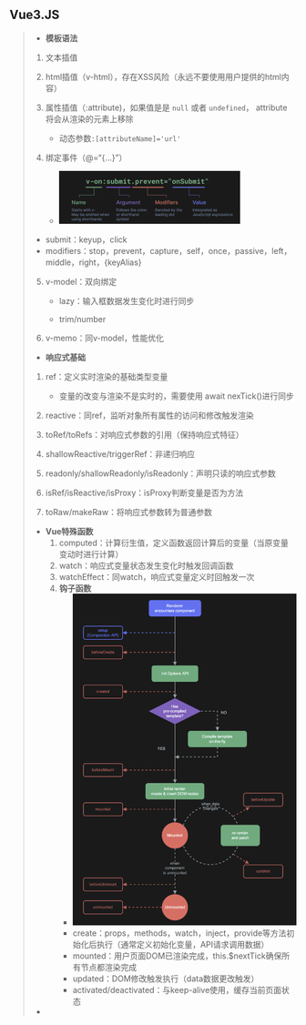## Vue3.JS

> - **模板语法**
> 1. 文本插值
>   2. html插值（v-html），存在XSS风险（永远不要使用用户提供的html内容）
> 3. 属性插值（:attribute)，如果值是是 `null` 或者 `undefined`， attribute 将会从渲染的元素上移除
>   
>    - 动态参数`:[attributeName]='url'`
>   4. 绑定事件（@=“{...}”）
>
>      - <img src="./assets/image-20231210175634101.png" alt="image-20231210175634101" style="zoom:50%;" /> 
>    - submit：keyup，click
>   - modifiers：stop，prevent，capture，self，once，passive，left，middle，right，{keyAlias}
> 5. v-model：双向绑定
>   
>      - lazy：输入框数据发生变化时进行同步
>
>      - trim/number
> 6. v-memo：同v-model，性能优化
>
> - **响应式基础**
> 1. ref：定义实时渲染的基础类型变量
>   
>    - 变量的改变与渲染不是实时的，需要使用 await nexTick()进行同步
>   
> 2. reactive：同ref，监听对象所有属性的访问和修改触发渲染
>   
> 3. toRef/toRefs：对响应式参数的引用（保持响应式特征）
>   
> 4. shallowReactive/triggerRef：非递归响应
>   
> 5. readonly/shallowReadonly/isReadonly：声明只读的响应式参数
>   
> 6. isRef/isReactive/isProxy：isProxy判断变量是否为方法
>   
> 7. toRaw/makeRaw：将响应式参数转为普通参数
> - **Vue特殊函数**
>   1. computed：计算衍生值，定义函数返回计算后的变量（当原变量变动时进行计算）
>   2. watch：响应式变量状态发生变化时触发回调函数
>   3. watchEffect：同watch，响应式变量定义时回触发一次
>   4. **钩子函数**
>      - <img src="./assets/image-20231210203837478.png" alt="image-20231210203837478" style="zoom:67%;" /> 
>      - create：props，methods，watch，inject，provide等方法初始化后执行（通常定义初始化变量，API请求调用数据）
>      - mounted：用户页面DOM已渲染完成，this.$nextTick确保所有节点都渲染完成
>      - updated：DOM修改触发执行（data数据更改触发）
>      - activated/deactivated：与keep-alive使用，缓存当前页面状态
> - 
>

